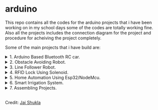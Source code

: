# arduino

This repo contains all the codes for the arduino projects that i have been working on in my school days some of the codes are totally working fine. Also all the projects includes the connection diagram for the project and procedure for acheiving the project completely.

Some of the main projects that i have build are:

<details>
  <summary>
    1. Arduino Based Bluetooth RC car.
      </summary>
  <p align="center">
     <img width="300" src="https://github.com/lonewolf-hub/arduino/blob/main/project%20assets/images/rccarv21.jpg" alt="Rc Car V1">
        <img width="300" src="https://github.com/lonewolf-hub/arduino/blob/main/project%20assets/images/rccarv11.jpg" alt="Rc Car V1">
       <img width="300" src="https://github.com/lonewolf-hub/arduino/blob/main/project%20assets/images/rccarv2.jpg" alt="Rc Car V1">
        <img width="300" src="https://github.com/lonewolf-hub/arduino/blob/main/project%20assets/images/rccarv1.jpg" alt="Rc Car V1">
     <img width="300" src="https://github.com/lonewolf-hub/arduino/blob/main/project%20assets/images/raccarv23.jpg" alt="Rc Car V1">
</p>
  </details>

<details>
  <summary>
2. Obstacle Avoiding Robot.
          </summary>

 <p align="center">
 <img width="300" src="https://github.com/lonewolf-hub/arduino/blob/main/project%20assets/images/obtacleavoiding.jpg" alt="Rc Car V1">
        <img width="300" src="https://github.com/lonewolf-hub/arduino/blob/main/project%20assets/images/obtacleavoiding1.jpg" alt="Rc Car V1">
       <img width="300" height="225" src="https://github.com/lonewolf-hub/arduino/blob/main/project%20assets/images/obtacleavoiding2.jpg" alt="Rc Car V1">
        <img width="300" src="https://github.com/lonewolf-hub/arduino/blob/main/project%20assets/images/obtacleavoiding3.jpg" alt="Rc Car V1">
     <img width="300" src="https://github.com/lonewolf-hub/arduino/blob/main/project%20assets/images/obtacleavoiding4.jpg" alt="Rc Car V1">
   </p>
  </details>
  
  <details>
  <summary>
3. Line Follower Robot.
              </summary>

<p align="center">
 <img height="500" src="https://github.com/lonewolf-hub/arduino/blob/main/project%20assets/images/linefollower.jpg" alt="Rc Car V1" >
   </p>
  </details>

 <details>
  <summary>
4. RFID Lock Using Solenoid.
                  </summary>

<p align="center">
 <img height="500" src="https://github.com/lonewolf-hub/arduino/blob/main/project%20assets/images/rfidlock.jpg" alt="Rc Car V1">
   </p>
     </details>

 <details>
  <summary>
5. Home Automation Using Esp32/NodeMcu.
                      </summary>

  <p align="center">
 <img height="500" src="https://github.com/lonewolf-hub/arduino/blob/main/project%20assets/images/homeautomation.jpg" alt="Rc Car V1">
   </p>
        </details>

 <details>
  <summary>
6. Smart Irrigation System.
                          </summary>

<p align="center">
 <img height="500" src="https://github.com/lonewolf-hub/arduino/blob/main/project%20assets/images/smartirrigation.jpg" alt="Rc Car V1">
   </p>
           </details>
 <details>
  <summary>
7. Assembling Projects.
                              </summary>

<p align="center">
 <img src="https://github.com/lonewolf-hub/arduino/blob/main/project%20assets/images/projectassemble.jpg" alt="Rc Car V1">
   </p>
              </details>
        <br/>

Credit: [Jai Shukla](https://github.com/lonewolf-hub)
